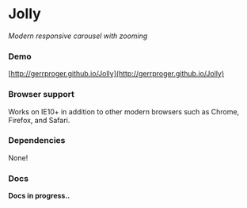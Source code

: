 # Jolly

[1]: <http://github.com/Gerrproger/Jolly>

_Modern responsive carousel with zooming_

### Demo

[http://gerrproger.github.io/Jolly](http://gerrproger.github.io/Jolly)

### Browser support

Works on IE10+ in addition to other modern browsers such as Chrome, Firefox, and Safari.

### Dependencies

None!

### Docs

**Docs in progress..**
